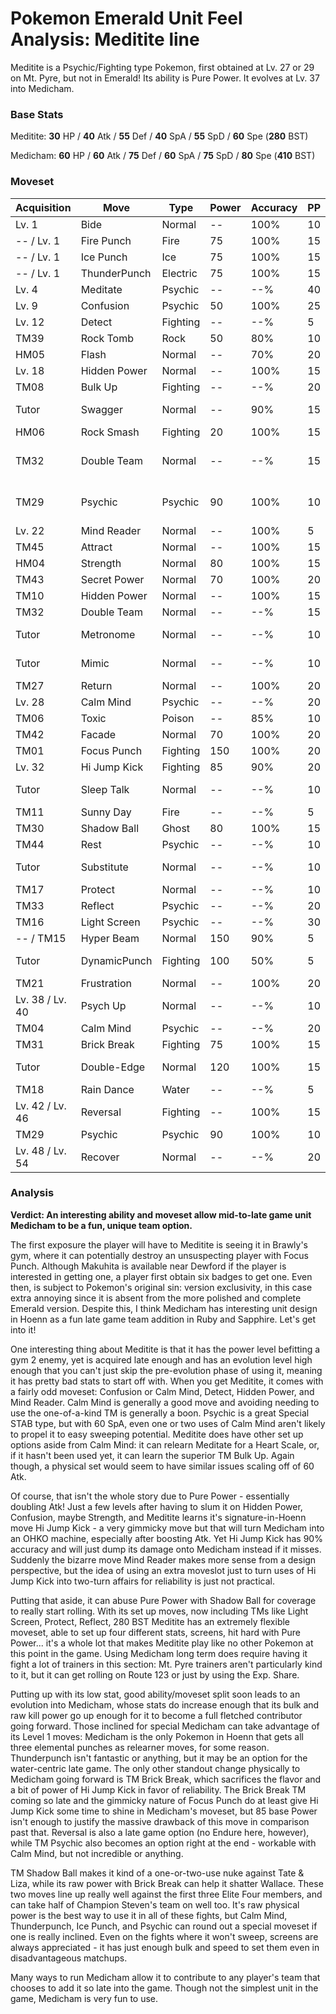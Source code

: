 # Pokemon Emerald Unit Feel Analysis: Meditite line

Meditite is a Psychic/Fighting type Pokemon, first obtained at Lv. 27 or 29 on Mt. Pyre, but not in Emerald! Its ability is Pure Power. It evolves at Lv. 37 into Medicham.

### Base Stats

Meditite: **30** HP / **40** Atk / **55** Def / **40** SpA / **55** SpD / **60** Spe (**280** BST)

Medicham: **60** HP / **60** Atk / **75** Def / **60** SpA / **75** SpD / **80** Spe (**410** BST)

### Moveset

| Acquisition     | Move         | Type     | Power | Accuracy | PP | Notes              |
|-----------------|--------------|----------|-------|----------|----|--------------------|
| Lv. 1           | Bide         | Normal   | --    | 100%     | 10 |                    |
| -- / Lv. 1      | Fire Punch   | Fire     | 75    | 100%     | 15 |                    |
| -- / Lv. 1      | Ice Punch    | Ice      | 75    | 100%     | 15 |                    |
| -- / Lv. 1      | ThunderPunch | Electric | 75    | 100%     | 15 |                    |
| Lv. 4           | Meditate     | Psychic  | --    | --%      | 40 |                    |
| Lv. 9           | Confusion    | Psychic  | 50    | 100%     | 25 |                    |
| Lv. 12          | Detect       | Fighting | --    | --%      | 5  |                    |
| TM39            | Rock Tomb    | Rock     | 50    | 80%      | 10 |                    |
| HM05            | Flash        | Normal   | --    | 70%      | 20 |                    |
| Lv. 18          | Hidden Power | Normal   | --    | 100%     | 15 |                    |
| TM08            | Bulk Up      | Fighting | --    | --%      | 20 |                    |
| Tutor           | Swagger      | Normal   | --    | 90%      | 15 | Emerald only       |
| HM06            | Rock Smash   | Fighting | 20    | 100%     | 15 |                    |
| TM32            | Double Team  | Normal   | --    | --%      | 15 | Buy at Game Corner |
| TM29            | Psychic      | Psychic  | 90    | 100%     | 10 | Buy at Game Corner |
| Lv. 22          | Mind Reader  | Normal   | --    | 100%     | 5  |                    |
| TM45            | Attract      | Normal   | --    | 100%     | 15 |                    |
| HM04            | Strength     | Normal   | 80    | 100%     | 15 |                    |
| TM43            | Secret Power | Normal   | 70    | 100%     | 20 |                    |
| TM10            | Hidden Power | Normal   | --    | 100%     | 15 |                    |
| TM32            | Double Team  | Normal   | --    | --%      | 15 |                    |
| Tutor           | Metronome    | Normal   | --    | --%      | 10 | Emerald only       |
| Tutor           | Mimic        | Normal   | --    | --%      | 10 | Emerald only       |
| TM27            | Return       | Normal   | --    | 100%     | 20 |                    |
| Lv. 28          | Calm Mind    | Psychic  | --    | --%      | 20 |                    |
| TM06            | Toxic        | Poison   | --    | 85%      | 10 |                    |
| TM42            | Facade       | Normal   | 70    | 100%     | 20 |                    |
| TM01            | Focus Punch  | Fighting | 150   | 100%     | 20 |                    |
| Lv. 32          | Hi Jump Kick | Fighting | 85    | 90%      | 20 |                    |
| Tutor           | Sleep Talk   | Normal   | --    | --%      | 10 | Emerald only       |
| TM11            | Sunny Day    | Fire     | --    | --%      | 5  |                    |
| TM30            | Shadow Ball  | Ghost    | 80    | 100%     | 15 |                    |
| TM44            | Rest         | Psychic  | --    | --%      | 10 |                    |
| Tutor           | Substitute   | Normal   | --    | --%      | 10 | Emerald only       |
| TM17            | Protect      | Normal   | --    | --%      | 10 |                    |
| TM33            | Reflect      | Psychic  | --    | --%      | 20 |                    |
| TM16            | Light Screen | Psychic  | --    | --%      | 30 |                    |
| -- / TM15       | Hyper Beam   | Normal   | 150   | 90%      | 5  |                    |
| Tutor           | DynamicPunch | Fighting | 100   | 50%      | 5  | Emerald only       |
| TM21            | Frustration  | Normal   | --    | 100%     | 20 |                    |
| Lv. 38 / Lv. 40 | Psych Up     | Normal   | --    | --%      | 10 |                    |
| TM04            | Calm Mind    | Psychic  | --    | --%      | 20 |                    |
| TM31            | Brick Break  | Fighting | 75    | 100%     | 15 |                    |
| Tutor           | Double-Edge  | Normal   | 120   | 100%     | 15 | Emerald only       |
| TM18            | Rain Dance   | Water    | --    | --%      | 5  |                    |
| Lv. 42 / Lv. 46 | Reversal     | Fighting | --    | 100%     | 15 |                    |
| TM29            | Psychic      | Psychic  | 90    | 100%     | 10 |                    |
| Lv. 48 / Lv. 54 | Recover      | Normal   | --    | --%      | 20 |                    |

### Analysis

**Verdict: An interesting ability and moveset allow mid-to-late game unit Medicham to be a fun, unique team option.**

The first exposure the player will have to Meditite is seeing it in Brawly's gym, where it can potentially destroy an unsuspecting player with Focus Punch. Although Makuhita is available near Dewford if the player is interested in getting one, a player first obtain six badges to get one. Even then, is subject to Pokemon's original sin: version exclusivity, in this case extra annoying since it is absent from the more polished and complete Emerald version. Despite this, I think Medicham has interesting unit design in Hoenn as a fun late game team addition in Ruby and Sapphire. Let's get into it!

One interesting thing about Meditite is that it has the power level befitting a gym 2 enemy, yet is acquired late enough and has an evolution level high enough that you can't just skip the pre-evolution phase of using it, meaning it has pretty bad stats to start off with. When you get Meditite, it comes with a fairly odd moveset: Confusion or Calm Mind, Detect, Hidden Power, and Mind Reader. Calm Mind is generally a good move and avoiding needing to use the one-of-a-kind TM is generally a boon. Psychic is a great Special STAB type, but with 60 SpA, even one or two uses of Calm Mind aren't likely to propel it to easy sweeping potential. Meditite does have other set up options aside from Calm Mind: it can relearn Meditate for a Heart Scale, or, if it hasn't been used yet, it can learn the superior TM Bulk Up. Again though, a physical set would seem to have similar issues scaling off of 60 Atk.

 Of course, that isn't the whole story due to Pure Power - essentially doubling Atk! Just a few levels after having to slum it on Hidden Power, Confusion, maybe Strength, and Meditite learns it's signature-in-Hoenn move Hi Jump Kick - a very gimmicky move but that will turn Medicham into an OHKO machine, especially after boosting Atk. Yet Hi Jump Kick has 90% accuracy and will just dump its damage onto Medicham instead if it misses. Suddenly the bizarre move Mind Reader makes more sense from a design perspective, but the idea of using an extra moveslot just to turn uses of Hi Jump Kick into two-turn affairs for reliability is just not practical. 
 
Putting that aside, it can abuse Pure Power with Shadow Ball for coverage to really start rolling. With its set up moves, now including TMs like Light Screen, Protect, Reflect, 280 BST Meditite has an extremely flexible moveset, able to set up four different stats, screens, hit hard with Pure Power... it's a whole lot that makes Meditite play like no other Pokemon at this point in the game. Using Medicham long term does require having it fight a lot of trainers in this section: Mt. Pyre trainers aren't particularly kind to it, but it can get rolling on Route 123 or just by using the Exp. Share. 

Putting up with its low stat, good ability/moveset split soon leads to an evolution into Medicham, whose stats do increase enough that its bulk and raw kill power go up enough for it to become a full fletched contributor going forward. Those inclined for special Medicham can take advantage of its Level 1 moves: Medicham is the only Pokemon in Hoenn that gets all three elemental punches as relearner moves, for some reason. Thunderpunch isn't fantastic or anything, but it may be an option for the water-centric late game. The only other standout change physically to Medicham going forward is TM Brick Break, which sacrifices the flavor and a bit of power of Hi Jump Kick in favor of reliability. The Brick Break TM coming so late and the gimmicky nature of Focus Punch do at least give Hi Jump Kick some time to shine in Medicham's moveset, but 85 base Power isn't enough to justify the massive drawback of this move in comparison past that. Reversal is also a late game option (no Endure here, however), while TM Psychic also becomes an option right at the end - workable with Calm Mind, but not incredible or anything.

TM Shadow Ball makes it kind of a one-or-two-use nuke against Tate & Liza, while its raw power with Brick Break can help it shatter Wallace. These two moves line up really well against the first three Elite Four members, and can take half of Champion Steven's team on well too. It's raw physical power is the best way to use it in all of these fights, but Calm Mind, Thunderpunch, Ice Punch, and Psychic can round out a special moveset if one is really inclined. Even on the fights where it won't sweep, screens are always appreciated - it has just enough bulk and speed to set them even in disadvantageous matchups. 

Many ways to run Medicham allow it to contribute to any player's team that chooses to add it so late into the game. Though not the simplest unit in the game, Medicham is very fun to use.